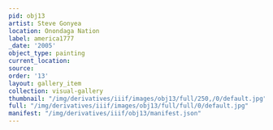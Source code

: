 ```yaml
---
pid: obj13
artist: Steve Gonyea
location: Onondaga Nation
label: america1777
_date: '2005'
object_type: painting
current_location: 
source: 
order: '13'
layout: gallery_item
collection: visual-gallery
thumbnail: "/img/derivatives/iiif/images/obj13/full/250,/0/default.jpg"
full: "/img/derivatives/iiif/images/obj13/full/full/0/default.jpg"
manifest: "/img/derivatives/iiif/obj13/manifest.json"
---
```

